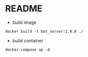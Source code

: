 # README

* build image

~~~
docker build -t bot_server:1.0.0 ./
~~~

* build container 

~~~
docker-compose up -d
~~~